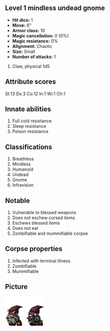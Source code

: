 ## Level 1 mindless undead gnome

- **Hit dice:** 1
- **Move:** 6"
- **Armor class:** 10
- **Magic cancellation:** 0 (0%)
- **Magic resistance:** 0%
- **Alignment:** Chaotic
- **Size:** Small
- **Number of attacks:** 1
1. Claw, physical 1d5

## Attribute scores

St:13 Dx:3 Co:12 In:1 Wi:1 Ch:1

## Innate abilities

1. Full cold resistance
2. Sleep resistance
3. Poison resistance

## Classifications

1. Breathless
2. Mindless
3. Humanoid
4. Undead
5. Gnome
6. Infravision

## Notable

1. Vulnerable to blessed weapons
2. Does not eschew cursed items
3. Eschews blessed items
4. Does not eat
5. Zombifiable and mummifiable corpse

## Corpse properties

1. Infected with terminal illness
2. Zombifiable
3. Mummifiable

## Picture

![Gnome zombie](https://github.com/hyvanmielenpelit/GnollHackTileSet/blob/main/Monsters/gnome_zombie/gnome_zombie.png?raw=true) ![Gnome zombie](https://github.com/hyvanmielenpelit/GnollHackTileSet/blob/main/Monsters/gnome_zombie/gnome_zombie_female.png?raw=true)
